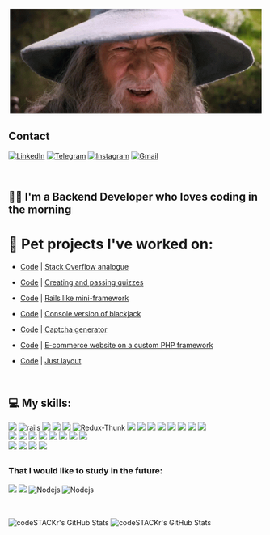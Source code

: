 <div align="center">

[![Header](https://github.com/BRAUZER06/BRAUZER06/blob/main/assets/gandalf-sax-guy.gif)]()

</div>



## Contact

[![LinkedIn](https://img.shields.io/badge/-LinkedIn-090909?style=for-the-badge&logo=linkedin&logoColor=007BB6)](https://www.linkedin.com/in/islam-gagiev/)
[![Telegram](https://img.shields.io/badge/-Telegram-090909?style=for-the-badge&logo=telegram&logoColor=27A0D9)]()
[![Instagram](https://img.shields.io/badge/-Instagram-090909?style=for-the-badge&logo=instagram&logoColor=B4068E)](https://www.instagram.com/islam_gagiev_101/)
[![Gmail](https://img.shields.io/badge/-Mail-090909?style=for-the-badge&logo=Mail&logoColor=4F7DB3)](https://e.mail.ru/cgi-bin/sentmsg?To=omniacinis@gmail.com&from=otvet)



</br>

## 👨‍💻 I'm a Backend Developer who loves coding in the morning
# 🌟 Pet projects I've worked on:


- [Сode](https://github.com/Halvanhelv/QnA) | [Stack Overflow analogue](https://github.com/Halvanhelv/QnA)
- [Сode](https://github.com/Halvanhelv/Test-Guru) | [Creating and passing quizzes](https://github.com/Halvanhelv/Test-Guru)
- [Сode](https://github.com/Halvanhelv/simpler) | [Rails like mini-framework](https://github.com/Halvanhelv/simpler)
- [Сode](https://github.com/Halvanhelv/Black_Jack) | [Console version of blackjack](https://github.com/Halvanhelv/Black_Jack)
- [Сode](https://github.com/Halvanhelv/MyCaptcha) | [Captcha generator](https://github.com/Halvanhelv/MyCaptcha)
- [Сode](https://github.com/Halvanhelv/Egrad) | [E-commerce website on a custom PHP framework](https://github.com/Halvanhelv/Egrad)


- [Сode](https://github.com/Halvanhelv/Halvanhelv.github.io) | [Just layout](https://Halvanhelv.github.io)


<div >

</br>

## 💻 My skills:
 
 
<img src="https://img.shields.io/badge/-Ruby-090909?style=for-the-badge&logo=Ruby&logoColor=8e1c17"/>
<img alt="rails" src="https://img.shields.io/badge/-rails-black?style=for-the-badge&logo=Ruby&logoColor=8e1c17" />
<img src="https://img.shields.io/badge/-Rspec-090909?style=for-the-badge&logo=Ruby&logoColor=8e1c17"/>
<img src="https://img.shields.io/badge/-PHP-090909?style=for-the-badge&logo=PHP&logoColor=blue"/>
<img src="https://img.shields.io/badge/-Graphql-090909?style=for-the-badge&logo=Graphql&logoColor=e66ec6"/>
<img alt="Redux-Thunk" src="https://img.shields.io/badge/-PostgreSQL-black?style=for-the-badge&logo=PostgreSQL&logoColor=31648c" />
<img src="https://img.shields.io/badge/-ClickHouse-090909?style=for-the-badge&logo=ClickHouse&logoColor=yellow"/>
<img src="https://img.shields.io/badge/-Elasticsearch-090909?style=for-the-badge&logo=Elasticsearch&logoColor=47C5FB"/> 
<img src="https://img.shields.io/badge/-Docker-090909?style=for-the-badge&logo=Docker&logoColor=1582c3"/>
<img src="https://img.shields.io/badge/-Redis-090909?style=for-the-badge&logo=Redis&logoColor=8e1c17"/>
<img src="https://img.shields.io/badge/-Sidekiq-090909?style=for-the-badge&logo=Sidekiq&logoColor=ab013c"/>
<img src="https://img.shields.io/badge/-Hotwire-090909?style=for-the-badge&logo=Hotwire&logoColor=ab013c"/>
<img src="https://img.shields.io/badge/-grape-090909?style=for-the-badge&logo=grape&logoColor=ab013c"/>
<img src="https://img.shields.io/badge/-Capistrano-090909?style=for-the-badge&logo=Capistrano&logoColor=ab013c"/>

</br>
<img src="https://img.shields.io/badge/-JavaScript-090909?style=for-the-badge&logo=JavaScript&logoColor=FFFF00"/>
<img src="https://img.shields.io/static/v1?style=for-the-badge&message=Sass&color=000000&logo=Sass&logoColor=CC6699&label="/>
<img src="https://img.shields.io/static/v1?style=for-the-badge&message=Less&color=000000&logo=Less&logoColor=1e416f&label="/>
<img src="https://img.shields.io/static/v1?style=for-the-badge&message=Scss&color=000000&logo=Scss&logoColor=fc00a8&label="/>
<img src="https://img.shields.io/static/v1?style=for-the-badge&message=CSS3&color=000000&logo=CSS3&logoColor=1572B6&label="/>
<img src="https://img.shields.io/static/v1?style=for-the-badge&message=HTML5&color=000000&logo=HTML5&logoColor=E34F26&label="/>
<img src="https://img.shields.io/static/v1?style=for-the-badge&message=Pug&color=000000&logo=Pug&logoColor=eac8a0&label="/>
<img src="https://img.shields.io/badge/-bootstrap-090909?style=for-the-badge&logo=bootstrap&logoColor=aqua"/>

</br>
<img src="https://img.shields.io/static/v1?style=for-the-badge&message=Postman&color=000000&logo=Postman&logoColor=FF6C37&label="/>
<img src="https://img.shields.io/badge/-Git-090909?style=for-the-badge&logo=git&logoColor=f75e5e"/>
<img src="https://img.shields.io/static/v1?style=for-the-badge&message=GitHub&color=000000&logo=GitHub&logoColor=FFFFFF&label="/>
<img src="https://img.shields.io/static/v1?style=for-the-badge&message=GitHubPages&color=000000&logo=GitHub&logoColor=FFFFFF&label="/>

</br>
 
 ##

 ### That I would like to study in the future:


<img src="https://img.shields.io/static/v1?style=for-the-badge&message=GO&color=000000&logo=GO&logoColor=blue&label="/>
<img src="https://img.shields.io/badge/-React-090909?style=for-the-badge&logo=React&logoColor=aqua"/>
<img alt="Nodejs" src="https://img.shields.io/badge/-Nodejs-black?style=for-the-badge&logo=Node.js&logoColor=green" />
<img alt="Nodejs" src="https://img.shields.io/badge/-Elixir-black?style=for-the-badge&logo=Elixir&logoColor=341a42" />


</div>

</br></br>
  <img  alt="codeSTACKr's GitHub Stats" src="https://github-readme-stats.vercel.app/api?username=Halvanhelv&include_all_commits=true&show_icons=true&theme=dark&count_private=true"/>
  <img  alt="codeSTACKr's GitHub Stats" src="https://github-readme-stats.vercel.app/api/top-langs/?username=Halvanhelv&langs_count=8&layout=compact&include_all_commits=true&theme=dark&count_private=true"/>

